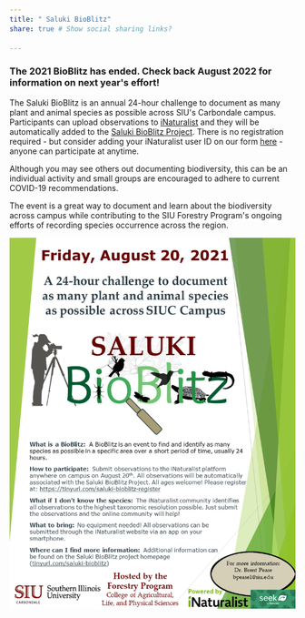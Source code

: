 ```yaml
---
title: " Saluki BioBlitz"
share: true # Show social sharing links?

---
```



### The 2021 BioBlitz has ended. Check back August 2022 for information on next year's effort!

    

The Saluki BioBlitz is an annual 24-hour challenge to document as many plant and animal species as possible across SIU's Carbondale campus. Participants can upload observations to [iNaturalist](https://www.inaturalist.org) and they will be automatically added to the [Saluki BioBlitz Project](https://www.inaturalist.org/projects/southern-illinois-university-saluki-bioblitz). There is no registration required - but consider adding your iNaturalist user ID on our form [here](https://tinyurl.com/saluki-bioblitz-register) - anyone can participate at anytime.     

Although you may see others out documenting biodiversity, this can be an individual activity and small groups are encouraged to adhere to current COVID-19 recommendations.    

The event is a great way to document and learn about the biodiversity across campus while contributing to the SIU Forestry Program's ongoing efforts of recording species occurrence across the region.

![Saluki BioBlitz Flyer](flyer.png)    

